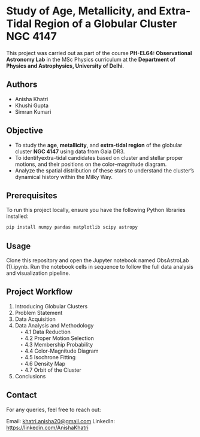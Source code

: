 # Study of Age, Metallicity, and Extra-Tidal Region of a Globular Cluster NGC 4147

This project was carried out as part of the course **PH-EL64: Observational Astronomy Lab** in the MSc Physics curriculum at the **Department of Physics and Astrophysics, University of Delhi**.

## Authors

- Anisha Khatri  
- Khushi Gupta  
- Simran Kumari

## Objective

- To study the **age**, **metallicity**, and **extra-tidal region** of the globular cluster **NGC 4147** using data from Gaia DR3. 
- To identifyextra-tidal candidates based on cluster and stellar proper motions, and their positions on the color–magnitude diagram.
- Analyze the spatial distribution of these stars to understand the cluster’s dynamical history within the Milky Way.


## Prerequisites

To run this project locally, ensure you have the following Python libraries installed:

```bash
pip install numpy pandas matplotlib scipy astropy
```
## Usage 

Clone this repository and open the Jupyter notebook named ObsAstroLab (1).ipynb. Run the notebook cells in sequence to follow the full data analysis and visualization pipeline.


## Project Workflow
1) Introducing Globular Clusters <br>
2) Problem Statement <br>
3) Data Acquisition <br>
4) Data Analysis and Methodology <br>
 ‣ 4.1 Data Reduction <br>
 ‣ 4.2 Proper Motion Selection <br>
 ‣ 4.3 Membership Probability <br>
 ‣ 4.4 Color-Magnitude Diagram <br>
 ‣ 4.5 Isochrone Fitting <br>
 ‣ 4.6 Density Map <br>
 ‣ 4.7 Orbit of the Cluster <br>
5) Conclusions


## Contact
For any queries, feel free to reach out:

Email: khatri.anisha20@gmail.com
LinkedIn: https://linkedin.com/AnishaKhatri
